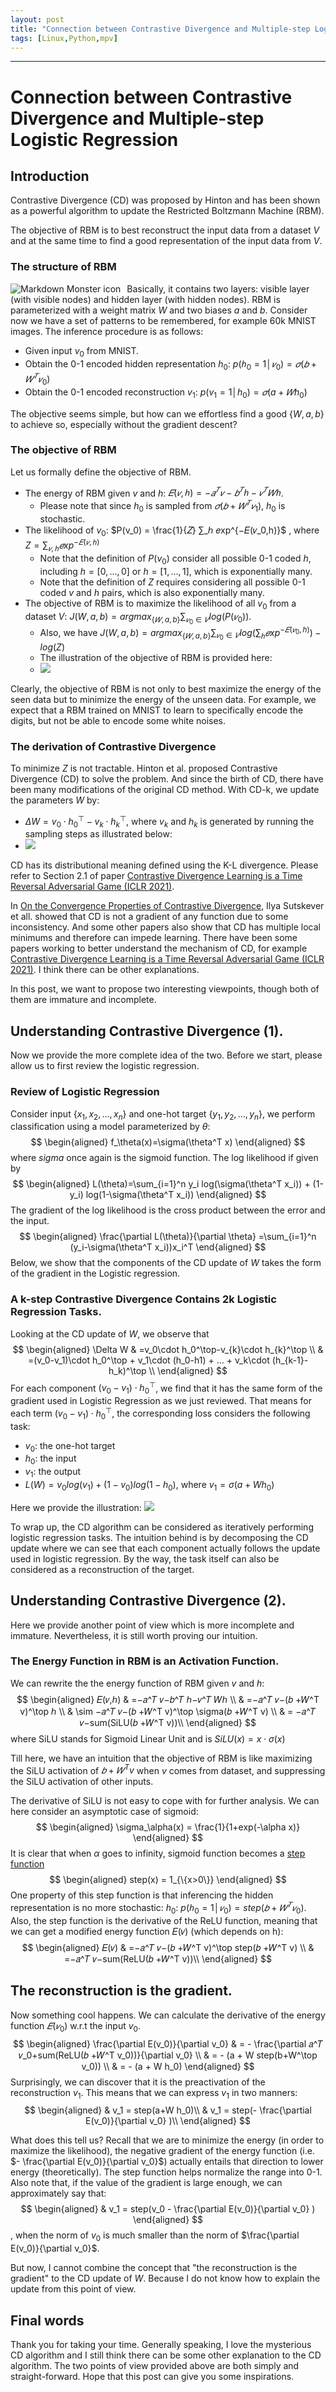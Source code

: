 ```yaml
---
layout: post
title: "Connection between Contrastive Divergence and Multiple-step Logistic Regression."
tags: [Linux,Python,mpv]
---
```


<ul id="toc"></ul>

---
Connection between Contrastive Divergence and Multiple-step Logistic Regression
===

## Introduction

Contrastive Divergence (CD) was proposed by Hinton and has been shown as a powerful algorithm to update the Restricted Boltzmann Machine (RBM).

The objective of RBM is to best reconstruct the input data from a dataset $V$ and at the same time to find a good representation of the input data from $V$.

### The structure of RBM
<img src="https://miro.medium.com/max/700/1*LoeBW9Stm6HjK57yBp45sQ.png"
     alt="Markdown Monster icon"
     style="float: left; margin-right: 10px;" />

Basically, it contains two layers: visible layer (with visible nodes) and hidden layer (with hidden nodes). RBM is parameterized with a weight matrix $W$ and two biases $a$ and $b$.
Consider now we have a set of patterns to be remembered, for example 60k MNIST images.
The inference procedure is as follows:
- Given input $v_0$ from MNIST.
- Obtain the 0-1 encoded hidden representation $h_0$: $p(ℎ_0=1│𝑣_0)=𝜎(𝑏+𝑊^𝑇 𝑣_0)$
- Obtain the 0-1 encoded reconstruction $v_1$: $p(v_1=1│h_0)=𝜎(a+𝑊 h_0)$

The objective seems simple, but how can we effortless find a good $\{W, a, b\}$ to achieve so, especially without the gradient descent?

### The objective of RBM
Let us formally define the objective of RBM.
- The energy of RBM given $v$ and $h$: $𝐸(𝑣,ℎ)=−𝑎^𝑇 𝑣−𝑏^𝑇 ℎ−𝑣^𝑇 𝑊ℎ$.
    - Please note that since $h_0$ is sampled from $𝜎(𝑏+𝑊^𝑇 𝑣_1)$, $h_0$ is stochastic.
- The likelihood of $v_0$: $P(v_0) = \frac{1}{𝑍} ∑_ℎ 𝑒xp^{−𝐸(𝑣_0,h)}$ , where $Z=∑_{𝑣,ℎ} 𝑒xp^{−𝐸(𝑣,ℎ)}$
    - Note that the definition of $P(v_0)$ consider all possible 0-1 coded $h$, including $h=[0,...,0]$ or $h=[1,...,1]$, which is exponentially  many.
    - Note that the definition of $Z$ requires considering all possible 0-1 coded $v$ and $h$ pairs, which is also exponentially  many.
- The objective of RBM is to maximize the likelihood of all $v_0$ from a dataset $V$: $J(W,a,b)=argmax_{\{𝑊,a,b\}}⁡∑_{𝑣_0∈𝑉} log⁡(P(𝑣_0))$.
    - Also, we have $J(W,a,b)=argmax_{\{𝑊,a,b\}}⁡∑_{𝑣_0∈𝑉} log⁡(∑_ℎ 𝑒xp^{−𝐸(𝑣_0,h)})-log(Z)$
    - The illustration of the objective of RBM is provided here:
    - ![](https://i.imgur.com/Ib1x2Ep.png)


Clearly, the objective of RBM is not only to best maximize the energy of the seen data but to minimize the energy of the unseen data. For example, we expect that a RBM trained on MNIST to learn to specifically encode the digits, but not be able to encode some white noises.

### The derivation of Contrastive Divergence
To minimize $Z$ is not tractable. Hinton et al. proposed Contrastive Divergence (CD) to solve the problem. And since the birth of CD, there have been many modifications of the original CD method.
With CD-k, we update the parameters $W$ by:
- $\Delta W=v_0\cdot h_0^\top-v_{k}\cdot h_{k}^\top$, where $v_k$ and $h_k$ is generated by running the sampling steps as illustrated below:
- ![](https://www.researchgate.net/profile/Baptiste-Wicht/publication/307908790/figure/fig1/AS:404331623927809@1473411579320/Graphical-representation-of-the-Contrastive-Divergence-Algorithm-The-algorithm-CD-k.png)

CD has its distributional meaning defined using the K-L divergence. Please refer to Section 2.1 of paper [Contrastive Divergence Learning is a Time Reversal Adversarial Game (ICLR 2021)](https://openreview.net/pdf?id=MLSvqIHRidA).

In [On the Convergence Properties of Contrastive Divergence](http://proceedings.mlr.press/v9/sutskever10a/sutskever10a.pdf), Ilya Sutskever et all. showed that CD is not a gradient of any function due to some inconsistency. And some other papers also show that CD has multiple local minimums and therefore can impede learning. There have been some papers working to better understand the mechanism of CD, for example [Contrastive Divergence Learning is a Time Reversal Adversarial Game (ICLR 2021)](https://openreview.net/pdf?id=MLSvqIHRidA). I think there can be other explanations.

In this post, we want to propose two interesting viewpoints, though both of them are immature and incomplete.

## Understanding Contrastive Divergence (1).
Now we provide the more complete idea of the two. Before we start, please allow us to first review the logistic regression.
### Review of Logistic Regression
Consider input $\{x_1, x_2, ..., x_n\}$ and one-hot target $\{y_1, y_2, ..., y_n\}$, we perform classification using a model parameterized by $\theta$:
$$
\begin{aligned}
f_\theta(x)=\sigma(\theta^T x)
\end{aligned}
$$
where $sigma$ once again is the sigmoid function.
The log likelihood if given by
$$
\begin{aligned}
L(\theta)=\sum_{i=1}^n y_i log(\sigma(\theta^T x_i)) + (1-y_i) log(1-\sigma(\theta^T x_i))
\end{aligned}
$$
The gradient of the log likelihood is the cross product between the error and the input.
$$
\begin{aligned}
\frac{\partial L(\theta)}{\partial \theta}
=\sum_{i=1}^n (y_i-\sigma(\theta^T x_i))x_i^T
\end{aligned}
$$
Below, we show that the components of the CD update of $W$ takes the form of the gradient in the Logistic regression.


### A k-step Contrastive Divergence Contains 2k Logistic Regression Tasks.
Looking at the CD update of $W$, we observe that
$$
\begin{aligned}
\Delta W
& =v_0\cdot h_0^\top-v_{k}\cdot h_{k}^\top \\
& =(v_0-v_1)\cdot h_0^\top + v_1\cdot (h_0-h1) + ... + v_k\cdot (h_{k-1}-h_k)^\top \\
\end{aligned}
$$
For each component $(v_0-v_1)\cdot h_0^\top$, we find that it has the same form of the gradient used in Logistic Regression as we just reviewed. That means for each term $(v_0-v_1)\cdot h_0^\top$, the corresponding loss considers the following task:
- $v_0$: the one-hot target
- $h_0$: the input
- $v_1$: the output
- $L(W)=v_0 log(v_1) + (1-v_0) log(1-h_0)$, where $v_1=\sigma(a+Wh_0)$

Here we provide the illustration:
![](https://i.imgur.com/P2qSwM9.png)

To wrap up, the CD algorithm can be considered as iteratively performing logistic regression tasks. The intuition behind is by decomposing the CD update where we can see that each component actually follows the update used in logistic regression.
By the way, the task itself can also be considered as a reconstruction of the target.


## Understanding Contrastive Divergence (2).

Here we provide another point of view which is more incomplete and immature. Nevertheless, it is still worth proving our intuition.

### The Energy Function in RBM is an Activation Function.

We can rewrite the the energy function of RBM given $v$ and $h$:
$$
\begin{aligned}
 𝐸(𝑣,ℎ)
 & =−𝑎^𝑇 𝑣−𝑏^𝑇 ℎ−𝑣^𝑇 𝑊ℎ \\
 & =−𝑎^𝑇 𝑣−(𝑏 +𝑊^T v)^\top ℎ \\
 & \sim −𝑎^𝑇 𝑣−(𝑏 +𝑊^T v)^\top \sigma(𝑏 +𝑊^T v) \\
 & = −𝑎^𝑇 𝑣−sum(SiLU(𝑏 +𝑊^T v))\\
\end{aligned}
$$
where SiLU stands for Sigmoid Linear Unit and is $SiLU(x)=x\cdot\sigma(x)$

Till here, we have an intuition that the objective of RBM is like maximizing the SiLU activation of $𝑏 +𝑊^T v$ when $v$ comes from dataset, and suppressing the SiLU activation of other inputs.

The derivative of SiLU is not easy to cope with for further analysis. We can here consider an asymptotic case of sigmoid:
$$
\begin{aligned}
 \sigma_\alpha(x) = \frac{1}{1+exp(-\alpha x)}
\end{aligned}
$$
It is clear that when $\alpha$ goes to infinity, sigmoid function becomes a [step function](https://en.wikipedia.org/wiki/Heaviside_step_function)
$$
\begin{aligned}
 step(x) = 1_{\{x>0\}}
\end{aligned}
$$
One property of this step function is that inferencing the hidden representation is no more stochastic: $h_0$: $p(ℎ_0=1│𝑣_0)=step(𝑏+𝑊^𝑇 𝑣_0)$. Also, the step function is the derivative of the ReLU function, meaning that we can get a modified energy function 𝐸(𝑣) (which depends on h):
$$
\begin{aligned}
 𝐸(𝑣)
 & =−𝑎^𝑇 𝑣−(𝑏 +𝑊^T v)^\top step(𝑏 +𝑊^T v) \\
 & =−𝑎^𝑇 𝑣−sum(ReLU(𝑏 +𝑊^T v))\\
\end{aligned}
$$

## The reconstruction is the gradient.
Now something cool happens.
We can calculate the derivative of the energy function $𝐸(𝑣_0)$ w.r.t the input $v_0$.
$$
\begin{aligned}
\frac{\partial E(v_0)}{\partial v_0}
& = - \frac{\partial 𝑎^𝑇 𝑣_0+sum(ReLU(𝑏 +𝑊^T v_0))}{\partial v_0} \\
& = - (a + W step(b+W^\top v_0)) \\
& = - (a + W h_0)
\end{aligned}
$$
Surprisingly, we can discover that it is the preactivation of the reconstruction $v_1$. This means that we can express $v_1$ in two manners:
$$
\begin{aligned}
& v_1 = step(a+W h_0)\\
& v_1 = step(- \frac{\partial E(v_0)}{\partial v_0} )\\
\end{aligned}
$$

What does this tell us?
Recall that we are to minimize the energy (in order to maximize the likelihood), the negative gradient of the energy function (i.e. $- \frac{\partial E(v_0)}{\partial v_0}$) actually entails that direction to lower energy (theoretically). The step function helps normalize the range into 0-1. Also note that, if the value of the gradient is large enough, we can approximately say that:
$$
\begin{aligned}
& v_1 = step(v_0 - \frac{\partial E(v_0)}{\partial v_0} ) \end{aligned}
$$
, when the norm of $v_0$ is much smaller than the norm of $\frac{\partial E(v_0)}{\partial v_0}$.

But now, I cannot combine the concept that "the reconstruction is the gradient" to the CD update of $W$. Because I do not know how to explain the update from this point of view.

## Final words

Thank you for taking your time.
Generally speaking, I love the mysterious CD algorithm and I still think there can be some other explanation to the CD algorithm. The two points of view provided above are both simply and straight-forward. Hope that this post can give you some inspirations.
